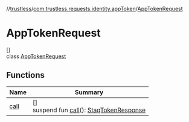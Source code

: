 //[trustless](../../../index.md)/[com.trustless.requests.identity.appToken](../index.md)/[AppTokenRequest](index.md)

# AppTokenRequest

[]\
class [AppTokenRequest](index.md)

## Functions

| Name | Summary |
|---|---|
| [call](call.md) | []<br>suspend fun [call](call.md)(): [StaqTokenResponse](../../com.trustless.requests.identity/-staq-token-response/index.md) |
